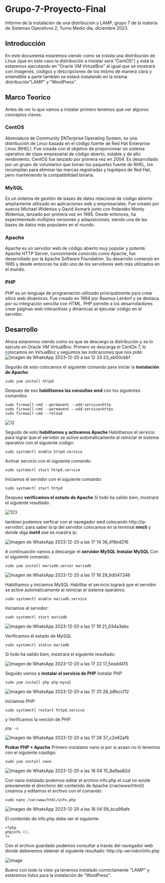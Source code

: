 # Grupo-7-Proyecto-Final
Informe de la instalación de una distribución y LAMP, grupo 7 de la materia de Sistemas Operativos 2, Turno Medio día, diciembre 2023.
## Introducción
En este documenta estaremos viendo como se instala una distribución de Linux (que en este caso la distribución a instalar será “CentOS”) y está la estaremos ejecutando en “Oracle VM VirtualBox” al igual que se mostrará con imágenes, códigos y descripciones de los mismo de manera clara y entendible a parte también se estará instalando en la misma distribución"LAMP" y “WordPress”. 
## Marco Teorico
Antes de ver lo que vamos a instalar primero tenemos que ver algunos conceptos claves.
### CentOS
Abreviatura de Community ENTerprise Operating System, es una distribución de Linux basada en el código fuente de Red Hat Enterprise Linux (RHEL). Fue creada con el objetivo de proporcionar un sistema operativo de clase empresarial de código abierto, estable y de alto rendimiento. 
CentOS fue lanzado por primera vez en 2004. Es desarrollado por un grupo de voluntarios que toman los paquetes fuente de RHEL, los recompilan para eliminar las marcas registradas y logotipos de Red Hat, pero manteniendo la compatibilidad binaria.
### MySQL
Es un sistema de gestión de bases de datos relacional de código abierto ampliamente utilizado en aplicaciones web y empresariales.
Fue creado por suecos Michael Widenius y David Axmark junto con finlandés Monty Widenius, lanzado por primera vez en 1995. Desde entonces, ha experimentado múltiples versiones y adquisiciones, siendo una de las bases de datos más populares en el mundo. 
### Apache 
Apache es un servidor web de código abierto muy popular y potente. 
Apache HTTP Server, comúnmente conocido como Apache, fue desarrollado por la Apache Software Foundation. Su desarrollo comenzó en 1995 y desde entonces ha sido uno de los servidores web más utilizados en el mundo. 
### PHP
PHP es un lenguaje de programación utilizado principalmente para crear sitios web dinámicos. 
Fue creado en 1994 por Rasmus Lerdorf y se destaca por su integración sencilla con HTML. PHP permite a los desarrolladores crear páginas web interactivas y dinámicas al ejecutar código en el servidor.
## Desarrollo
Ahora estaremos viendo como es que se descargo la distribución y se lo ejecuto en Oracle VM VirtualBox:
Primero se descarga el CentOs 7, lo colocamos en VirtualBoz y seguimos las indicaciones que nos pide:
![Imagen de WhatsApp 2023-12-20 a las 12 33 23_eb00cbb1](https://github.com/Leadxd2501/Grupo-7-Proyecto-Final/assets/154466596/04caf6f8-9191-41b1-a962-8caf5178138d)

Seguido de esto colocamos el siguiente comando para iniciar la **instalación de Apache**: 
```
sudo yum install httpd
```
Despues de eso **habilitamos las consultas wed** con los siguientes comandos:
```
sudo firewall-cmd --permanent --add-service=http
sudo firewall-cmd --permanent --add-service=https
sudo firewall-cmd --reload
```
![12](https://github.com/Leadxd2501/Grupo-7-Proyecto-Final/assets/154466596/d35f90cb-1575-41b0-8b5e-61c084daf3e5)

Seguido de esto **habilitamos y activamos Apache** 
Habilitamos el servicio para lograr que el servidor se active automáticamente al reiniciar el sistema operativo con el siguiente codigo:
```
sudo systemctl enable httpd.service
```
Activar servicio con el siguiente comando:
```
sudo systemctl start httpd.service
```
Iniciamos el servidor con el siguiente comando:
```
sudo systemctl start httpd
```
Despues **verificamos el estado de Apache**
Si todo ha salido bien, mostrará el siguiente resultado:

![123](https://github.com/Leadxd2501/Grupo-7-Proyecto-Final/assets/154466596/ac7d60d6-2840-4f64-a887-9ad7eab9c027)

tambien podemos verficar con el navegador wed colocando http://ip-servidor/, para saber la ip del servidor colocamos en la terminal **nmcli** y donde diga **inet4** ese es nuestra ip:

![Imagen de WhatsApp 2023-12-20 a las 17 14 36_418ed216](https://github.com/Leadxd2501/Grupo-7-Proyecto-Final/assets/154466596/562ed062-565a-43c7-abbd-1a749a9fcece)

A continuación vamos a descargar el **servidor MySQL**
**Instalar MySQL**
Con el siguiente comando:
```
sudo yum install mariadb-server mariadb
```
![Imagen de WhatsApp 2023-12-20 a las 17 16 29_6d047246](https://github.com/Leadxd2501/Grupo-7-Proyecto-Final/assets/154466596/214e3c05-ec1d-4f15-bedc-deb8bd936a17)

Habilitamos y iniciamos MySQL 
Habilitar el servicio logrará que el servidor se active automáticamente al reiniciar el sistema operativo:
```
sudo systemctl enable mariadb.service
```
Iniciamos el servidor:
```
sudo systemctl start mariadb
```
![Imagen de WhatsApp 2023-12-20 a las 17 19 21_034a3ebc](https://github.com/Leadxd2501/Grupo-7-Proyecto-Final/assets/154466596/640f6923-9a35-4856-962c-5efc70dc08c2)

Verificamos el estado de MySQL
```
sudo systemctl status mariadb
```
Si todo ha salido bien, mostrará el siguiente resultado:

![Imagen de WhatsApp 2023-12-20 a las 17 22 17_5eadd415](https://github.com/Leadxd2501/Grupo-7-Proyecto-Final/assets/154466596/dc589621-e398-4e92-94ef-a19dfd94a77e)

Seguido vamos a **instalar el servicio de PHP** 
Instalar PHP
```
sudo yum install php php-mysql
```

![Imagen de WhatsApp 2023-12-20 a las 17 25 26_b8bccf12](https://github.com/Leadxd2501/Grupo-7-Proyecto-Final/assets/154466596/906d7b25-f297-420e-b28d-e589f5896ef4)

Iniciamos PHP:
```
sudo systemctl restart httpd.service
```
y Verificamos la verción de PHP:
```
php -v
```

![Imagen de WhatsApp 2023-12-20 a las 17 28 37_c2e82a16](https://github.com/Leadxd2501/Grupo-7-Proyecto-Final/assets/154466596/f2fa77ef-8d18-4a8e-b992-9a2c31d5c6c8)

**Probar PHP + Apache**
Primero instalamo nano si por si acaso no lo tenemos con el siguiente copdigo:
```
sudo yum install nano
```
![Imagen de WhatsApp 2023-12-20 a las 18 04 15_8a9aa82d](https://github.com/Leadxd2501/Grupo-7-Proyecto-Final/assets/154466596/19a8544a-6311-4774-9118-a18e8a01fa2c)

Con nano instalado podemos editar el archivo info.php el cual no existe previamente el directorio del contenido de Apache  (/var/www/html/) creamos y editamos el archivo con el comando:
```
sudo nano /var/www/html/info.php
```
![Imagen de WhatsApp 2023-12-20 a las 18 04 59_bca99afe](https://github.com/Leadxd2501/Grupo-7-Proyecto-Final/assets/154466596/b2ac59c8-0897-472a-bb80-00740942d07f)

El contenido de info.php debe ser el siguiente:
```
<?php
phpinfo ();
?>
```
Con el archivo guardado podemos consultar a través del navegador web donde deberemos obtener el siguiente resultado:
http://ip-servidor/info.php

![image](https://github.com/Leadxd2501/Grupo-7-Proyecto-Final/assets/154466596/445f6edf-3710-483e-a6b6-1c3e1a0631ad)

Bueno con todo lo visto ya tenemos instalado correctamente "LAMP" y estaremos listos para la instalación de "WordPress".











